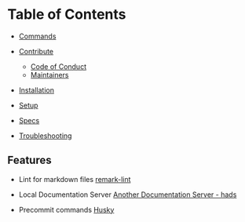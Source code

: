 # Table of Contents

*  [Commands](commands/basic.md)

*  [Contribute](contribute/README.md)
   * [Code of Conduct](contribute/CODE_OF_CONDUCT.md)
   * [Maintainers](contribute/MAINTAINERS.md)

*   [Installation](installation/README.md)

*   [Setup](setup/README.md)

*   [Specs](specs/README.md)

*   [Troubleshooting](troubleshooting/README.md)

## Features

*   Lint for markdown files [remark-lint](https://github.com/remarkjs/remark-lint)
  
*   Local Documentation Server [Another Documentation Server - hads](https://github.com/remarkjs/remark-lint)

*   Precommit commands [Husky](https://github.com/typicode/husky)
